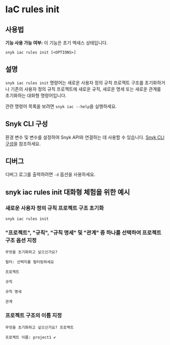 # IaC rules init

## 사용법

**기능 사용 가능 여부:** 이 기능은 초기 액세스 상태입니다.

`snyk iac rules init [<OPTIONS>]`

## 설명

`snyk iac rules init` 명령어는 새로운 사용자 정의 규칙 프로젝트 구조를 초기화하거나 기존의 사용자 정의 규칙 프로젝트에 새로운 규칙, 새로운 명세 또는 새로운 관계를 초기화하는 대화형 명령어입니다.

관련 명령어 목록을 보려면 `snyk iac --help`을 실행하세요.

## Snyk CLI 구성

환경 변수 및 변수를 설정하여 Snyk API와 연결하는 데 사용할 수 있습니다. [Snyk CLI 구성](https://docs.snyk.io/snyk-cli/configure-the-snyk-cli)을 참조하세요.

## 디버그

디버그 로그를 출력하려면 `-d` 옵션을 사용하세요.

## snyk iac rules init 대화형 체험을 위한 예시

### **새로운 사용자 정의 규칙 프로젝트 구조 초기화**

```
snyk iac rules init
```

### "프로젝트", "규칙", "규칙 명세" 및 "관계" 중 하나를 선택하여 프로젝트 구조 옵션 지정

`무엇을 초기화하고 싶으신가요?`

`필터: 선택지를 필터링하세요`

&#x20;   `프로젝트`

&#x20;   `규칙`

&#x20;   `규칙 명세`

&#x20;   `관계`

### 프로젝트 구조의 이름 지정

`무엇을 초기화하고 싶으신가요? 프로젝트`

`프로젝트 이름: project1 ✔`
